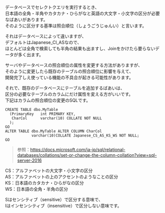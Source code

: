 ﻿データベースでセレクトクエリを実行するとき、  
日本語の全角・半角やカタカナ・ひらがなと英語の大文字・小文字の区分が必要なばあいがあります。  
そのように区分する基準は照合順位（しょうごうじゅんい）と言います。  

それはデータベースによって違いますが、  
デフォルトはJapanese_CI_ASなので、  
ほとんどは全角で検索しても半角の結果も出ますし、Joinをかけたら要らないデータが多く出ます。  
  
サーバやデータベースの照合順位の属性を変更する方法がありますが、  
そのように変更したら既存のテーブルの照合順位に影響を与えて、  
開発完了しえ使っている機能の不具合が起きる可能性があります。  
  
それで、既存のデータベースにテーブルを追加するばあいは、  
区分の必要なテーブルのカラムにだけ属性を変える方がいいです。  
下記はカラムの照合順位の変更のSQLです。  

```sqlserver
CREATE TABLE dbo.MyTable  
  (PrimaryKey   int PRIMARY KEY,  
   CharCol      varchar(10) COLLATE NOT NULL  
  );  
GO  
ALTER TABLE dbo.MyTable ALTER COLUMN CharCol  
            varchar(10)COLLATE Japanese_CS_AS_KS_WS NOT NULL;  
GO  
```

>参照：https://docs.microsoft.com/ja-jp/sql/relational-databases/collations/set-or-change-the-column-collation?view=sql-server-2016
  
CS：アルファベットの大文字・小文字の区分  
AS：アルファベットの上のアクセントのようなことの区分  
KS：日本語のカタカナ・ひらがなの区分  
WS：日本語の全角・半角の区分  
  
Sはセンシティブ（sensitive）で区分する意味で、  
Iはインセンシティブ（insensitive）で区分しない意味です。  
